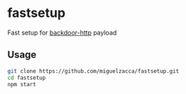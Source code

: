 # fastsetup

Fast setup for [backdoor-http](https://github.com/miguelzacca/backdoor-http) payload

## Usage

```bash
git clone https://github.com/miguelzacca/fastsetup.git
cd fastsetup
npm start
```
